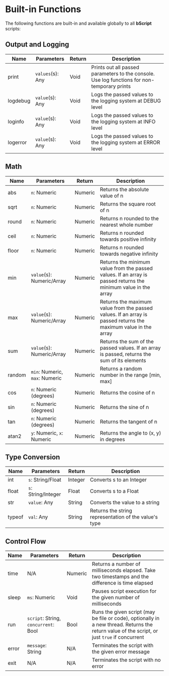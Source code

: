 # Built-in Functions

The following functions are built-in and available globally to all **bScript** scripts:

## Output and Logging

| Name     | Parameters       | Return | Description                                                                                 |
|----------|------------------|--------|---------------------------------------------------------------------------------------------|
| print    | `values`(s): Any | Void   | Prints out all passed parameters to the console. Use log functions for non-temporary prints |
| logdebug | `value`(s): Any  | Void   | Logs the passed values to the logging system at DEBUG level                                 |
| loginfo  | `value`(s): Any  | Void   | Logs the passed values to the logging system at INFO level                                  |
| logerror | `value`(s): Any  | Void   | Logs the passed values to the logging system at ERROR level                                 |

## Math

| Name   | Parameters                     | Return  | Description                                                                                                    |
|--------|--------------------------------|---------|----------------------------------------------------------------------------------------------------------------|
| abs    | `n`: Numeric                   | Numeric | Returns the absolute value of n                                                                                |
| sqrt   | `n`: Numeric                   | Numeric | Returns the square root of n                                                                                   |
| round  | `n`: Numeric                   | Numeric | Returns n rounded to the nearest whole number                                                                  |
| ceil   | `n`: Numeric                   | Numeric | Returns n rounded towards positive infinity                                                                    |
| floor  | `n`: Numeric                   | Numeric | Returns n rounded towards negative infinity                                                                    |
| min    | `value`(s): Numeric/Array      | Numeric | Returns the minimum value from the passed values. If an array is passed returns the minimum value in the array |
| max    | `value`(s): Numeric/Array      | Numeric | Returns the maximum value from the passed values. If an array is passed returns the maximum value in the array |
| sum    | `value`(s): Numeric/Array      | Numeric | Returns the sum of the passed values. If an array is passed, returns the sum of its elements                   |
| random | `min`: Numeric, `max`: Numeric | Numeric | Returns a random number in the range [min, max]                                                                |
| cos    | `n`: Numeric (degrees)         | Numeric | Returns the cosine of n                                                                                        |
| sin    | `n`: Numeric (degrees)         | Numeric | Returns the sine of n                                                                                          |
| tan    | `n`: Numeric (degrees)         | Numeric | Returns the tangent of n                                                                                       |
| atan2  | `y`: Numeric, `x`: Numeric     | Numeric | Returns the angle to (x, y) in degrees                                                                         |

## Type Conversion

| Name | Parameters   | Return  | Description                    |
|------|--------------|---------|--------------------------------|
| int  | `s`: String/Float  | Integer | Converts s to an Integer         |
| float  | `s`: String/Integer  | Float | Converts s to a Float         |
| str  | `value`: Any | String  | Converts the value to a string |
| typeof | `val`: Any | String | Returns the string representation of the value's type |

## Control Flow

| Name  | Parameters                           | Return  | Description                                                                                                                                   |
|-------|--------------------------------------|---------|-----------------------------------------------------------------------------------------------------------------------------------------------|
| time  | N/A                                  | Numeric | Returns a number of milliseconds elapsed. Take two timestamps and the difference is time elapsed                                              |
| sleep | `ms`: Numeric                        | Void    | Pauses script execution for the given number of milliseconds                                                                                  |
| run   | `script`: String, `concurrent`: Bool | Bool    | Runs the given script (may be file or code), optionally in a new thread. Returns the return value of the script, or just `true` if concurrent |
| error | `message`: String                    | N/A     | Terminates the script with the given error message                                                                                            |
| exit  | N/A                                  | N/A     | Terminates the script with no error                                                                                                           |

